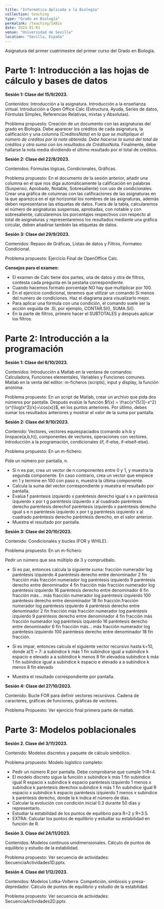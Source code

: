 ```yaml
---
title: "Informática Aplicada a la Biología"
collection: teaching
type: "Grado en Biología"
permalink: /teaching/IABio
date: 2023-01-01
venue: "Universidad de Sevilla"
location: "Sevilla, España"
---
```


Asignatura del primer cuatrimestre del primer curso del Grado en Biología.

Parte 1: Introducción a las hojas de cálculo y bases de datos
======

<b>Sesión 1: Clase del 15/9/2023.</b>

Contenidos: Introducción a la asignatura. Introducción a la enseñanza virtual. Introducción a Open Office Calc (Estructura, Ayuda, Series de datos, Fórmulas Simples, Referencias Relativas, mixtas y Absolutas).

Problema propuesto: Creación de un documento con las asignaturas del grado en Biología. Debe aparecer los créditos de cada asignatura, la calificación y una columna (Creditos*Nota) en la que se multiplique el número de créditos por la nota obtenida. Debe hacerse la suma del total de créditos y otra suma con los resultados de Créditos*Nota. Finalmente, debe hallarse la nota media dividiendo el último resultado por el total de créditos.

<b>Sesión 2: Clase del 22/9/2023.</b>

Contenidos: Fórmulas lógicas, Condicionales, Gráficas.

Problema propuesto: En el documento de la sesión anterior, añadir una columna en el que nos diga automáticamente la calificación en palabras (Suspenso, Aprobado, Notable, Sobresaliente) con uso de condicionales. Crear una gráfica de columnas con las calificaciones de las asignaturas en la que aparezca en el eje horizontal los nombres de las asignaturas, además deben representarse las etiquetas de datos. Fuera de la tabla, calcularemos el número de asignaturas suspensas, aprobadas, con notable y con sobresaliente, calcularemos los porcentajes respectivos con respecto al total de asignaturas y representaremos los resultados mediante una gráfica circular, deben añadirse también las etiquetas de datos.

<b>Sesión 3: Clase del 29/9/2023.</b>

Contenidos: Repaso de Gráficas, Listas de datos y Filtros, Formateo Condicional.

Problema propuesto: Ejercicio Final de OpenOffice Calc.

<b>Consejos para el examen:</b>

* El examen de Calc tiene dos partes, una de datos y otra de filtros, contesta cada pregunta en la pestaña correspondiente.
* Cuando hacemos formato porcentaje NO hay que multiplicar por 100.
* En el ejercicio condicional, tenemos que utilizar un comando Si menos del numero de condiciones. Haz el diagrama para visualizarlo mejor.
* Para aplicar una fórmula con una condición, el comando suele ser la acción seguida de .SI, por ejemplo, CONTAR.SI(), SUMA.SI().
* En la parte de filtros, primero hacer el SUBTOTALES y después aplicar los filtros.

Parte 2: Introducción a la programación
======

<b>Sesión 1: Clase del 6/10/2023.</b>

Contenidos: Introducción a Matlab en la ventana de comandos: Calculadora, Funciones elementales, Variables y Funciones comunes. Matlab en la venta del editor: m-ficheros (scripts), input y display, la función anónima.

Problema propuesto: En un script de Matlab, crear un archivo que pida dos números por pantalla. Después evalúe la función $f(x) = \frac{x^{5/3}-x^2}{x^{\log(x^2)/x}+\cos(x)}$﻿, en los puntos anteriores. Por útlimo, debes sumar los resultados anteriores y mostrar el valor de la suma por pantalla.

<b>Sesión 2: Clase del 9/10/2023.</b>

Contenido: Vectores, vectores equiespaciados (comando a:h:b y linspace(a,b,h)), componentes de vectores, operaciones con vectores. Introducción a la programación, condicionales (if, if-else, if-elseif-else).

Problema propuesto: En un m-fichero:

Pide un número por pantalla, n.
* Si n es par, crea un vector de n componentes entre 0 y 1, y muestra la segunda componente. En caso contrario, crea un vector que empiece en 1 y termine en 100 con paso n, muestra la última componente.
* Calcula la suma del vector correspondiente y muestra el resultado por pantalla.
* Evalúa ﻿f paréntesis izquierdo x paréntesis derecho igual s e n paréntesis izquierdo x por t g paréntesis izquierdo x al cuadrado paréntesis derecho paréntesis derechof paréntesis izquierdo x paréntesis derecho igual s e n paréntesis izquierdo x por t g paréntesis izquierdo x al cuadrado paréntesis derecho paréntesis derecho﻿, en el valor anterior.
* Muestra el resultado por pantalla.

<b>Sesión 3: Clase del 20/10/2023.</b>

Contenido: Condicionales y bucles (FOR y WHILE).

Problema propuesto: En un m-fichero: 

Pedir un número que sea múltiplo de 3 y compruébalo.
* Si es par, entonces calcula la siguiente suma: 
﻿fracción numerador log paréntesis izquierdo 4 paréntesis derecho entre denominador 2 fin fracción más fracción numerador log paréntesis izquierdo 9 paréntesis derecho entre denominador 4 fin fracción más fracción numerador log paréntesis izquierdo 16 paréntesis derecho entre denominador 6 fin fracción más... más fracción numerador log paréntesis izquierdo 100 paréntesis derecho entre denominador 18 fin fracción.fracción numerador log paréntesis izquierdo 4 paréntesis derecho entre denominador 2 fin fracción más fracción numerador log paréntesis izquierdo 9 paréntesis derecho entre denominador 4 fin fracción más fracción numerador log paréntesis izquierdo 16 paréntesis derecho entre denominador 6 fin fracción más... más fracción numerador log paréntesis izquierdo 100 paréntesis derecho entre denominador 18 fin fracción.﻿

* Si es impar, entonces calcula el siguiente vector recursivo hasta k=10, donde a(1) = 7:
﻿a subíndice k más 1 fin subíndice igual a subíndice k espacio e elevado a a subíndice k menos 8 fin elevadoa subíndice k más 1 fin subíndice igual a subíndice k espacio e elevado a a subíndice k menos 8 fin elevado﻿

* Muestra el resultado correspondiente por pantalla.

<b>Sesión 4: Clase del 27/10/2023. </b>

Contenido: Bucle FOR para definir vectores recursivos. Cadena de caracteres, gráficas de funciones, gráficas de vectores.

Problema Propuesto: Ver ejercicio final primera parte de matlab.

Parte 3: Modelos poblacionales
======

<b>Sesión 2. Clase del 3/11/2023.</b>

Contenido: Modelos discretos y paquete de cálculo simbólico.

Problema propuesto: Modelo logístico completo:

* Pedir un número R por pantalla. Debe comprobarse que cumple 1<R<4.
* El modelo discreto sigue la función ﻿x subíndice k más 1 fin subíndice igual R espacio x subíndice k espacio paréntesis izquierdo 1 menos x subíndice k paréntesis derechox subíndice k más 1 fin subíndice igual R espacio x subíndice k espacio paréntesis izquierdo 1 menos x subíndice k paréntesis derecho﻿, donde la k indica el número de días. 
* Calcular la evolución con condición inicial 0.3 durante 50 días y representarlo.
* Estudiar la estabilidad de los puntos de equilibrio para R=2 y R=3.5.
* EXTRA: Calcular los puntos de equilibrio y estudiar su estabilidad en función de R.

<b>Sesión 3. Clase del 24/11/2023.</b>

Contenidos: Modelos continuos unidimensionales. Cálculo de puntos de equilibrio y estudio de la estabilidad.

Problema propuesto: Ver secuencia de actividades: SecuenciaActividades1D.pptx.

<b>Sesión 4. Clase del 1/12/2023.</b>

Contenidos: Modelos Lotka-Volterra: Competición, simbiosis y presa-depredador. Cálculo de puntos de equilibrio y estudio de la estabilidad.

Problema propuesto: Ver secuencia de actividades: SecuenciaActividades2D.pptx.
